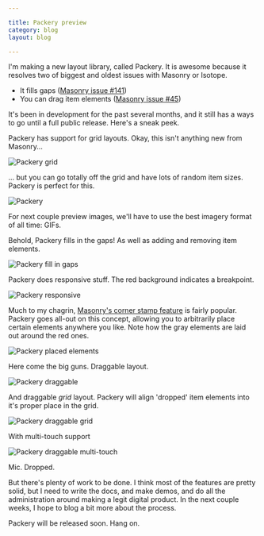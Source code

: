 ```yaml
---

title: Packery preview
category: blog
layout: blog

---
```


I'm making a new layout library, called Packery. It is awesome because it resolves two of biggest and oldest issues with Masonry or Isotope.

+ It fills gaps ([Masonry issue #141](https://github.com/desandro/masonry/issues/141))
+ You can drag item elements ([Masonry issue #45](https://github.com/desandro/masonry/issues/45))

It's been in development for the past several months, and it still has a ways to go until a full public release. Here's a sneak peek.

Packery has support for grid layouts. Okay, this isn't anything new from Masonry...

![Packery grid](http://i.imgur.com/CODwUNY.png)

... but you can go totally off the grid and have lots of random item sizes. Packery is perfect for this.

![Packery](http://i.imgur.com/ADEA9M4.png)

For next couple preview images, we'll have to use the best imagery format of all time: GIFs.

Behold, Packery fills in the gaps! As well as adding and removing item elements.

![Packery fill in gaps](http://i.imgur.com/zFtJzSV.gif)

Packery does responsive stuff. The red background indicates a breakpoint.

![Packery responsive](http://i.imgur.com/z99IRHZ.gif)

Much to my chagrin, [Masonry's corner stamp feature](http://masonry.desandro.com/demos/corner-stamp.html) is fairly popular. Packery goes all-out on this concept, allowing you to arbitrarily place certain elements anywhere you like. Note how the gray elements are laid out around the red ones.

![Packery placed elements](http://i.imgur.com/C6Z3q1z.gif)

Here come the big guns. Draggable layout.

![Packery draggable](http://i.imgur.com/8Ox4Yxi.gif)

And draggable _grid_ layout. Packery will align 'dropped' item elements into it's proper place in the grid.

![Packery draggable grid](http://i.imgur.com/janRNzJ.gif)

With multi-touch support

![Packery draggable multi-touch](http://i.imgur.com/QL6ggTH.gif)

Mic. Dropped.

But there's plenty of work to be done. I think most of the features are pretty solid, but I need to write the docs, and make demos, and do all the administration around making a legit digital product. In the next couple weeks, I hope to blog a bit more about the process.

Packery will be released soon. Hang on.
